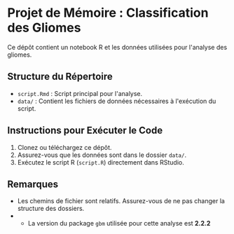 # Projet de Mémoire : Classification des Gliomes

Ce dépôt contient un notebook R et les données utilisées pour l'analyse des gliomes.

## Structure du Répertoire
- `script.Rmd` : Script principal pour l'analyse.
- `data/` : Contient les fichiers de données nécessaires à l'exécution du script.

## Instructions pour Exécuter le Code
1. Clonez ou téléchargez ce dépôt.
2. Assurez-vous que les données sont dans le dossier `data/`.
3. Exécutez le script R (`script.R`) directement dans RStudio.

## Remarques
- Les chemins de fichier sont relatifs. Assurez-vous de ne pas changer la structure des dossiers.
- - La version du package `gbm` utilisée pour cette analyse est **2.2.2** 
